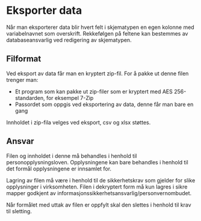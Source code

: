 # Eksporter data

Når man eksporterer data blir hvert felt i skjematypen en egen kolonne med variabelnavnet som overskrift. Rekkefølgen på feltene kan bestemmes av databaseansvarlig ved redigering av skjematypen.

## Filformat

Ved eksport av data får man en kryptert zip-fil. For å pakke ut denne filen trenger man:
* Et program som kan pakke ut zip-filer som er kryptert med AES 256-standarden, for eksempel 7-Zip
* Passordet som oppgis ved eksportering av data, denne får man bare en gang

Innholdet i zip-fila velges ved eksport, csv og xlsx støttes.

## Ansvar

Filen og innholdet i denne må behandles i henhold til personopplysningsloven. 
Opplysningene kan bare behandles i henhold til det formål opplysningene er innsamlet for.

Lagring av filen må være i henhold til de sikkerhetskrav som gjelder for slike opplysninger i virksomheten. 
Filen i dekryptert form må kun lagres i sikre mapper godkjent av informasjonssikkerhetsansvarlig/personvernombudet.

Når formålet med uttak av filen er oppfylt skal den slettes i henhold til krav til sletting.
